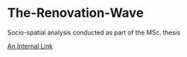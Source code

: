 # The-Renovation-Wave
Socio-spatial analysis conducted as part of the MSc. thesis

[An Internal Link](The-Renovation-Wave/PCA.ipynb)

